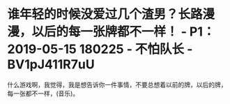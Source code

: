 # 谁年轻的时候没爱过几个渣男？长路漫漫，以后的每一张牌都不一样！ - P1：2019-05-15 180225 - 不怕队长 - BV1pJ411R7uU

什么游戏啊，我觉得，我是想告诉你一件事情，不要总想着以前的牌，以后的牌，每一张都不一样，(音乐)。